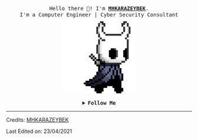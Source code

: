<p align="center">
  <br>
  <samp>
    Hello there 👋! I'm <b><a rel="nofollow noopener noreferrer" target="_blank" href="https://mhkarazeybek.com">MHKARAZEYBEK</a></b>.
    <br>I'm a Computer Engineer | Cyber Security Consultant<br>

</samp>

  <img src="https://raw.githubusercontent.com/TanZng/TanZng/master/assets/hollor_knight3.gif" width="200"/>

</p>


<details align="center">

<summary> <b> <samp> Follow Me </samp></b></summary>
<samp>
 <b><h2 style="color: #fc6203">SOCIAL  &nbsp; MEDIA !</h2> </b>

<p align="center">
  <a rel="nofollow noopener noreferrer" target="_blank" href="https://www.linkedin.com/in/mhkarazeybek/">
  <img src="https://content.linkedin.com/content/dam/me/business/en-us/amp/brand-site/v2/bg/LI-Bug.svg.original.svg" width="30px" alt="LinkedIn"></a>
  &nbsp; 
  &nbsp;
  <a rel="nofollow noopener noreferrer" target="_blank" href="https://twitter.com/mhkarazeybek">
  <img src="https://about.twitter.com/content/dam/about-twitter/en/brand-toolkit/brand-download-img-1.jpg.twimg.1920.jpg" width="30px" alt="Twitter"></a>
  &nbsp; 
  &nbsp;
  <a rel="nofollow noopener noreferrer" target="_blank" href="https://mhkarazeybek.com">
  <img class="fa fa-web" src="" width="30px" alt="WEBSITE"></a>
</p> 
</samp>
</details>

----
Credits: [MHKARAZEYBEK](https://github.com/mhkarazeybek)

Last Edited on: 23/04/2021
